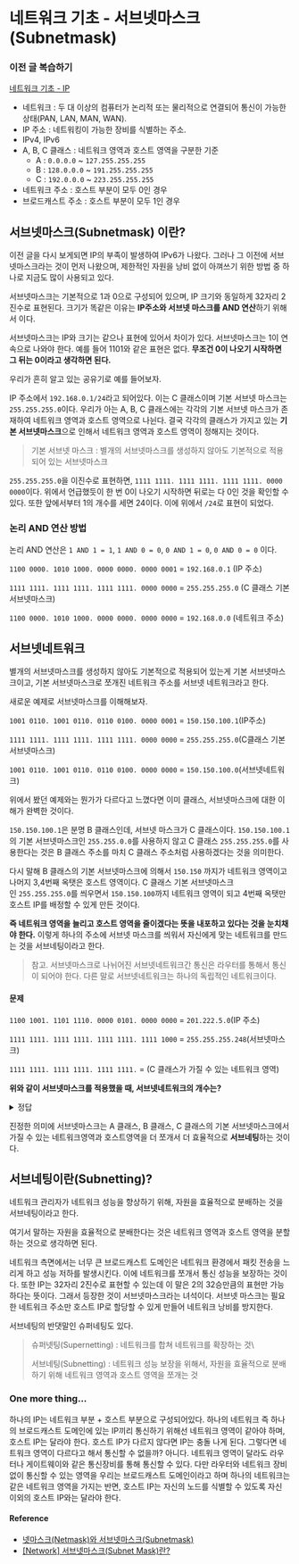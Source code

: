 # 네트워크 기초 - 서브넷마스크(Subnetmask)

### 이전 글 복습하기

[네트워크 기초 - IP](https://github.com/im-d-team/Dev-Docs/blob/master/Network/IP.md)

- 네트워크 : 두 대 이상의 컴퓨터가 논리적 또는 물리적으로 연결되어 통신이 가능한 상태(PAN, LAN, MAN, WAN).
- IP 주소 : 네트워킹이 가능한 장비를 식별하는 주소.
- IPv4, IPv6
- A, B, C 클래스 : 네트워크 영역과 호스트 영역을 구분한 기준
  - A : `0.0.0.0` ~ `127.255.255.255`
  - B : `128.0.0.0` ~ `191.255.255.255`
  - C : `192.0.0.0` ~ `223.255.255.255`
- 네트워크 주소 : 호스트 부분이 모두 0인 경우
- 브로드캐스트 주소 : 호스트 부분이 모두 1인 경우

## 서브넷마스크(Subnetmask) 이란?

이전 글을 다시 보게되면 IP의 부족이 발생하여 IPv6가 나왔다. 그러나 그 이전에 서브넷마스크라는 것이 먼저 나왔으며, 제한적인 자원을 낭비 없이 아껴쓰기 위한 방법 중 하나로 지금도 많이 사용되고 있다.

서브넷마스크는 기본적으로 1과 0으로 구성되어 있으며, IP 크기와 동일하게 32자리 2진수로 표현된다. 크기가 똑같은 이유는 **IP주소와 서브넷 마스크를 AND 연산**하기 위해서 이다.

서브넷마스크는 IP와 크기는 같으나 표현에 있어서 차이가 있다. 서브넷마스크는 1이 연속으로 나와야 한다. 예를 들어 1101와 같은 표현은 없다. **무조건 0이 나오기 시작하면 그 뒤는 0이라고 생각하면 된다.**

우리가 흔히 알고 있는 공유기로 예를 들어보자.

IP 주소에서 `192.168.0.1/24`라고 되어있다. 이는 C 클래스이며 기본 서브넷 마스크는 `255.255.255.0`이다. 우리가 아는 A, B, C 클래스에는 각각의 기본 서브넷 마스크가 존재하여 네트워크 영역과 호스트 영역으로 나뉜다. 결국 각각의 클래스가 가지고 있는 **기본 서브넷마스크**으로 인해서 네트워크 영역과 호스트 영역이 정해지는 것이다.

> 기본 서브넷 마스크 : 별개의 서브넷마스크를 생성하지 않아도 기본적으로 적용되어 있는 서브넷마스크

`255.255.255.0`을 이진수로 표현하면, `1111 1111. 1111 1111. 1111 1111. 0000 0000`이다. 위에서 언급했듯이 한 번 0이 나오기 시작하면 뒤로는 다 0인 것을 확인할 수 있다. 또한 앞에서부터 1의 개수를 세면 24이다. 이에 위에서 `/24`로 표현이 되었다.

### 논리 AND 연산 방법

논리 AND 연산은 `1 AND 1 = 1`, `1 AND 0 = 0`, `0 AND 1 = 0`, `0 AND 0 = 0` 이다.

`1100 0000. 1010 1000. 0000 0000. 0000 0001` = `192.168.0.1` (IP 주소)

`1111 1111. 1111 1111. 1111 1111. 0000 0000` = `255.255.255.0` (C 클래스 기본 서브넷마스크)

`1100 0000. 1010 1000. 0000 0000. 0000 0000` = `192.168.0.0` (네트워크 주소)

## 서브넷네트워크

별개의 서브넷마스크를 생성하지 않아도 기본적으로 적용되어 있는게 기본 서브넷마스크이고, 기본 서브넷마스크로 쪼개진 네트워크 주소를 서브넷 네트워크라고 한다.

새로운 예제로 서브넷마스크를 이해해보자.

`1001 0110. 1001 0110. 0110 0100. 0000 0001` = `150.150.100.1`(IP주소)

`1111 1111. 1111 1111. 1111 1111. 0000 0000` = `255.255.255.0`(C클래스 기본서브넷마스크)

`1001 0110. 1001 0110. 0110 0100. 0000 0000` = `150.150.100.0`(서브넷네트워크)

위에서 봤던 예제와는 뭔가가 다르다고 느꼈다면 이미 클래스, 서브넷마스크에 대한 이해가 완벽한 것이다.

`150.150.100.1`은 분명 B 클래스인데, 서브넷 마스크가 C 클래스이다. `150.150.100.1`의 기본 서브넷마스크인 `255.255.0.0`를 사용하지 않고 C 클래스 `255.255.255.0`를 사용한다는 것은 B 클래스 주소를 마치 C 클래스 주소처럼 사용하겠다는 것을 의미한다.

다시 말해 B 클래스의 기본 서브넷마스크에 의해서 `150.150` 까지가 네트워크 영역이고 나머지 3,4번째 옥탯은 호스트 영역이다. C 클래스 기본 서브넷마스크인 `255.255.255.0`를 씌우면서 `150.150.100`까지 네트워크 영역이 되고 4번째 옥탯만 호스트 IP를 배정할 수 있게 만든 것이다.

**즉 네트워크 영역을 늘리고 호스트 영역을 줄이겠다는 뜻을 내포하고 있다는 것을 눈치채야 한다.** 이렇게 하나의 주소에 서브넷 마스크를 씌워서 자신에게 맞는 네트워크를 만드는 것을 서브네팅이라고 한다. 

> 참고. 서브넷마스크로 나뉘어진 서브넷네트워크간 통신은 라우터를 통해서 통신이 되어야 한다. 다른 말로 서브넷네트워크는 하나의 독립적인 네트워크이다.

#### 문제

`1100 1001. 1101 1110. 0000 0101. 0000 0000` = `201.222.5.0`(IP 주소)

`1111 1111. 1111 1111. 1111 1111. 1111 1000` = `255.255.255.248`(서브넷마스크)

`1111 1111. 1111 1111. 1111 1111.` = (C 클래스가 가질 수 있는 네트워크 영역)

**위와 같이 서브넷마스크를 적용했을 때, 서브넷네트워크의 개수는?**

<details>
<summary> 정답 </summary>

 - 사용자가 지정한 네트워크영역(4옥텟 기준) : `11111`
 - 사용자가 지정한 호스트영역(4옥텟 기준) : `000`

사용자가 지정한 호스트 영역은 `000`으로 `2^3 = 8`이 나오게 되는 것이다. 그런데 이전 글(IP)에서 언급되었듯이 네트워크 주소와 브로드캐스트 주소는 빼주어야 한다. 그러므로 답은 8개가 아닌 6개이다.

</details>

진정한 의미에 서브넷마스크는 A 클래스, B 클래스, C 클래스의 기본 서브넷마스크에서 가질 수 있는 네트워크영역과 호스트영역을 더 쪼개서 더 효율적으로 **서브네팅**하는 것이다. 

## 서브네팅이란(Subnetting)?

네트워크 관리자가 네트워크 성능을 향상하기 위해, 자원을 효율적으로 분배하는 것을 서브네팅이라고 한다. 

여기서 말하는 자원을 효율적으로 분배한다는 것은 네트워크 영역과 호스트 영역을 분할하는 것으로 생각하면 된다.

네트워크 측면에서는 너무 큰 브로드캐스트 도메인은 네트워크 환경에서 패킷 전송을 느리게 하고 성능 저하를 발생시킨다. 이에 네트워크를 쪼개서 통신 성능을 보장하는 것이다. 또한 IP는 32자리 2진수로 표현할 수 있는데 이 말은 2의 32승만큼의 표현만 가능하다는 뜻이다. 그래서 등장한 것이 서브넷마스크라는 녀석이다. 서브넷 마스크는 필요한 네트워크 주소만 호스트 IP로 할당할 수 있게 만들어 네트워크 낭비를 방지한다.

서브네팅의 반댓말인 슈퍼네팅도 있다. 

> 슈퍼넷팅(Supernetting) : 네트워크를 합쳐 네트워크를 확장하는 것\
> 
> 서브네팅(Subnetting) : 네트워크 성능 보장을 위해서, 자원을 효율적으로 분배하기 위해 네트워크 영역과 호스트 영역을 쪼개는 것

### One more thing...

하나의 IP는 네트워크 부분 + 호스트 부분으로 구성되어있다. 하나의 네트워크 즉 하나의 브로드캐스트 도메인에 있는 IP끼리 통신하기 위해선 네트워크 영역이 같아야 하며, 호스트 IP는 달라야 한다. 호스트 IP가 다르지 않다면 IP는 충돌 나게 된다. 그렇다면 네트워크 영역이 다르다고 해서 통신할 수 없을까? 아니다. 네트워크 영역이 달라도 라우터나 게이트웨이와 같은 통신장비를 통해 통신할 수 있다. 다만 라우터와 네트워크 장비 없이 통신할 수 있는 영역을 우리는 브로드캐스트 도메인이라고 하며 하나의 네트워크는 같은 네트워크 영역을 가지는 반면, 호스트 IP는 자신의 노드를 식별할 수 있도록 자신 이외의 호스트 IP와는 달라야 한다.

#### Reference 

- [넷마스크(Netmask)와 서브넷마스크(Subnetmask)](https://velog.io/@hidaehyunlee/%EB%84%B7%EB%A7%88%EC%8A%A4%ED%81%ACNetmask%EC%99%80-%EC%84%9C%EB%B8%8C%EB%84%B7%EB%A7%88%EC%8A%A4%ED%81%ACSubnetmask)
- [[Network] 서브넷마스크(Subnet Mask)란?](https://limkydev.tistory.com/166)
